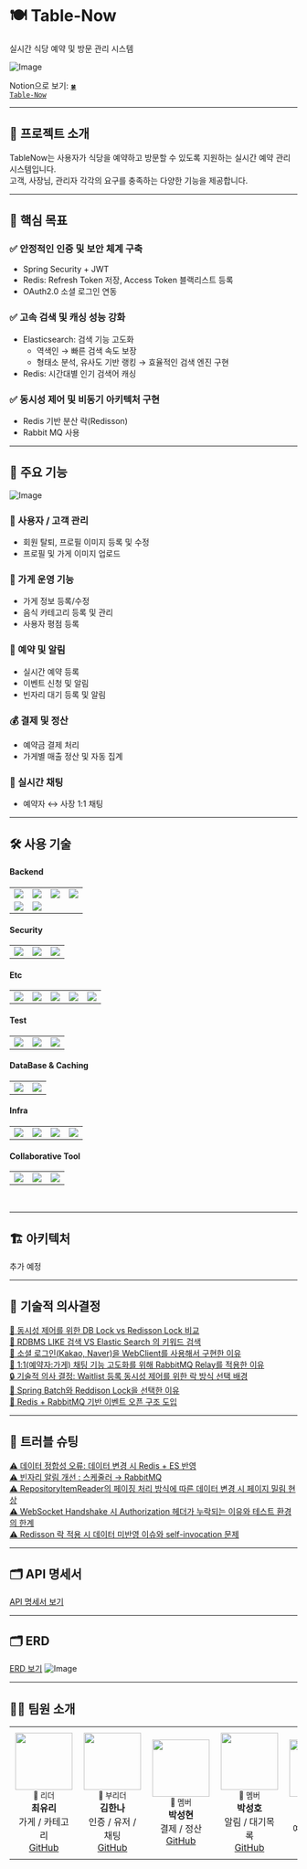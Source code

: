 # 🍽️ Table-Now 

실시간 식당 예약 및 방문 관리 시스템

![Image](https://github.com/user-attachments/assets/847211cf-1514-4cf5-9407-1ae3a4ea67e3)

Notion으로 보기: <a href="https://www.notion.so/teamsparta/7-Table-Now-1e32dc3ef514806f9160e0e3f16041fd#1e52dc3ef51480d28048de0d958e1f2f"><code>🍀 Table-Now</code></a>

---

## 📌 프로젝트 소개

TableNow는 사용자가 식당을 예약하고 방문할 수 있도록 지원하는 실시간 예약 관리 시스템입니다.  
고객, 사장님, 관리자 각각의 요구를 충족하는 다양한 기능을 제공합니다.

---

## 🎯 핵심 목표

### ✅ 안정적인 인증 및 보안 체계 구축
- Spring Security + JWT
- Redis: Refresh Token 저장, Access Token 블랙리스트 등록
- OAuth2.0 소셜 로그인 연동

### ✅ 고속 검색 및 캐싱 성능 강화
- Elasticsearch: 검색 기능 고도화
  - 역색인 → 빠른 검색 속도 보장
  - 형태소 분석, 유사도 기반 랭킹 → 효율적인 검색 엔진 구현
- Redis: 시간대별 인기 검색어 캐싱

### ✅ 동시성 제어 및 비동기 아키텍처 구현
- Redis 기반 분산 락(Redisson)
- Rabbit MQ 사용

---

## 📌 주요 기능

![Image](https://github.com/user-attachments/assets/90b1eddb-37f4-4c96-bdcf-6b1c343f6d2b)

### 👤 사용자 / 고객 관리
- 회원 탈퇴, 프로필 이미지 등록 및 수정
- 프로필 및 가게 이미지 업로드

### 🏪 가게 운영 기능
- 가게 정보 등록/수정
- 음식 카테고리 등록 및 관리
- 사용자 평점 등록

### 📅 예약 및 알림
- 실시간 예약 등록
- 이벤트 신청 및 알림
- 빈자리 대기 등록 및 알림

### 💰 결제 및 정산
- 예약금 결제 처리
- 가게별 매출 정산 및 자동 집계

### 💬 실시간 채팅
- 예약자 ↔ 사장 1:1 채팅

---

## 🛠️ 사용 기술
#### Backend

<table>
  <tr>
    <td><img src="https://img.shields.io/badge/Java_17-007396?style=flat-square&logo=java&logoColor=white"/></td>
    <td><img src="https://img.shields.io/badge/Spring_Boot-6DB33F?style=flat-square&logo=spring-boot&logoColor=white"/></td>
    <td><img src="https://img.shields.io/badge/Spring_Data_JPA-6DB33F?style=flat-square&logo=spring&logoColor=white"/></td>
    <td><img src="https://img.shields.io/badge/Gradle-02303A?style=flat-square&logo=gradle&logoColor=white"/></td>
  </tr>
  <tr>
    <td><img src="https://img.shields.io/badge/Web_Socket-FF6C37?style=flat-square&logo=websocket&logoColor=white"/></td>
    <td><img src="https://img.shields.io/badge/Spring_Batch-6DB33F?style=flat-square&logo=spring&logoColor=white"/></td>
  </tr>
</table>

#### Security

<table>
  <tr>
    <td><img src="https://img.shields.io/badge/Spring_Security-6DB33F?style=flat-square&logo=spring-security&logoColor=white"/></td>
    <td><img src="https://img.shields.io/badge/JWT-000000?style=flat-square&logo=json-web-tokens&logoColor=white"/></td>
    <td><img src="https://img.shields.io/badge/OAuth2-6DB33F?style=flat-square&logo=oauth&logoColor=white"/></td>
  </tr>
</table>

#### Etc

<table>
  <tr>
    <td><img src="https://img.shields.io/badge/RabbitMQ-FF6600?style=flat-square&logo=rabbitmq&logoColor=white"/></td>
    <td><img src="https://img.shields.io/badge/Elasticsearch-005571?style=flat-square&logo=elasticsearch&logoColor=white"/></td>
    <td><img src="https://img.shields.io/badge/Kibana-E8478B?style=flat-square&logo=kibana&logoColor=white"/></td>
    <td><img src="https://img.shields.io/badge/Logstash-005571?style=flat-square&logo=logstash&logoColor=white"/></td>
    <td><img src="https://img.shields.io/badge/TossPayments-1D7CF2?style=flat-square&logoColor=white"/></td>
  </tr>
</table>

#### Test

<table>
  <tr>
    <td><img src="https://img.shields.io/badge/JMeter-D22128?style=flat-square&logo=apache-jmeter&logoColor=white"/></td>
    <td><img src="https://img.shields.io/badge/Gatling-FF6600?style=flat-square&logo=gatling&logoColor=white"/></td>
    <td><img src="https://img.shields.io/badge/Postman-FF6C37?style=flat-square&logo=postman&logoColor=white"/></td>
  </tr>
</table>

#### DataBase & Caching

<table>
  <tr>
    <td><img src="https://img.shields.io/badge/MySQL-4479A1?style=flat-square&logo=mysql&logoColor=white"/></td>
    <td><img src="https://img.shields.io/badge/Redis-DC382D?style=flat-square&logo=redis&logoColor=white"/></td>
  </tr>
</table>

#### Infra

<table>
  <tr>
    <td><img src="https://img.shields.io/badge/AWS_EC2-FF9900?style=flat-square&logo=amazon-aws&logoColor=white"/></td>
    <td><img src="https://img.shields.io/badge/AWS_S3-569A31?style=flat-square&logo=amazon-s3&logoColor=white"/></td>
    <td><img src="https://img.shields.io/badge/AWS_RDS-527FFF?style=flat-square&logo=amazon-rds&logoColor=white"/></td>
    <td><img src="https://img.shields.io/badge/Docker-2496ED?style=flat-square&logo=docker&logoColor=white"/></td>
  </tr>
</table>

#### Collaborative Tool

<table>
  <tr>
    <td><img src="https://img.shields.io/badge/Notion-000000?style=flat-square&logo=notion&logoColor=white"/></td>
    <td><img src="https://img.shields.io/badge/GitHub-181717?style=flat-square&logo=github&logoColor=white"/></td>
    <td><img src="https://img.shields.io/badge/Slack-4A154B?style=flat-square&logo=slack&logoColor=white"/></td>
  </tr>
</table>

<br>

---

## 🏗️ 아키텍처

추가 예정

---

## 🧠 기술적 의사결정

<a href="https://www.notion.so/teamsparta/DB-Lock-vs-Redisson-Lock-1e52dc3ef51480d9be1bceede6bc30a1?pvs=4">🔐 동시성 제어를 위한 DB Lock vs Redisson Lock 비교</a>
<br>
<a href="https://www.notion.so/teamsparta/RDBMS-LIKE-VS-Elastic-Search-1e52dc3ef5148085af70f52d0366e2c1?pvs=4">🔎 RDBMS LIKE 검색 VS Elastic Search 의 키워드 검색</a>
<br>
<a href="https://www.notion.so/teamsparta/Kakao-Naver-WebClient-1e52dc3ef514804db2bad50ea0db2553?pvs=4">👤 소셜 로그인(Kakao, Naver)을 WebClient를 사용해서 구현한 이유</a>
<br>
<a href="https://www.notion.so/teamsparta/1-1-RabbitMQ-Relay-1e52dc3ef5148051be9fd024f97e32e5?pvs=4">💬 1:1(예약자:가게) 채팅 기능 고도화를 위해 RabbitMQ Relay를 적용한 이유</a>
<br>
<a href="https://www.notion.so/teamsparta/Waitlist-1e52dc3ef51480998e1bd348338c043b?pvs=4">🔒 기술적 의사 결정: Waitlist 등록 동시성 제어를 위한 락 방식 선택 배경</a>
<br>
<a href="https://www.notion.so/teamsparta/Spring-Batch-Reddison-Lock-1e52dc3ef51480a0a56dd53541b645bf?pvs=4">📗 Spring Batch와 Reddison Lock을 선택한 이유</a>
<br>
<a href="https://www.notion.so/teamsparta/Redis-RabbitMQ-1e52dc3ef51480629e0acf60363ee4d3?pvs=4">📙 Redis + RabbitMQ 기반 이벤트 오픈 구조 도입</a>

---

## 🧯 트러블 슈팅

<a href="https://www.notion.so/teamsparta/Redis-ES-1e52dc3ef51480739b47cb1ce00be803?pvs=4">⚠️ 데이터 정합성 오류: 데이터 변경 시 Redis + ES 반영</a>
<br>
<a href="https://www.notion.so/teamsparta/RabbitMQ-1e52dc3ef5148002af99c8cb2b8c9900?pvs=4">⚠️ 빈자리 알림 개선 : 스케줄러 → RabbitMQ</a>
<br>
<a href="https://www.notion.so/teamsparta/RepositoryItemReader-1e52dc3ef51480e8b68bd2ddcbff8744?pvs=4">⚠️ RepositoryItemReader의 페이징 처리 방식에 따른 데이터 변경 시 페이지 밀림 현상</a>
<br>
<a href="https://www.notion.so/teamsparta/WebSocket-Handshake-Authorization-1e52dc3ef514808aa166d3aaf58b69d2?pvs=4">⚠️ WebSocket Handshake 시 Authorization 헤더가 누락되는 이유와 테스트 환경의 한계</a>
<br>
<a href="https://www.notion.so/teamsparta/Redisson-self-invocation-1e52dc3ef51480fa898feb215960d334?pvs=4">⚠️ Redisson 락 적용 시 데이터 미반영 이슈와 self-invocation 문제</a>

---

## 🗂️ API 명세서

[API 명세서 보기](https://www.notion.so/teamsparta/7-Table-Now-1e32dc3ef514806f9160e0e3f16041fd?pvs=4#1e52dc3ef514803f9751e265bf112b3a)

---

## 🗂️ ERD

[ERD 보기](https://www.erdcloud.com/p/G6gdPGhrWgMmHC4fh)
![Image](https://github.com/user-attachments/assets/3161b362-3dab-4974-8aa2-a04fd3d4d4a3)

---

## 🧑‍💻 팀원 소개

<table align="center">
  <tr>
    <td align="center" style="padding: 10px;">
      <img src="https://avatars.githubusercontent.com/u/190332955?v=4" width="100px"/><br />
      <sub>👑 리더</sub><br />
      <b>최유리</b><br />
      가게 / 카테고리<br />
      <a href="https://github.com/3uomlkh">GitHub</a>
    </td>
    <td align="center" style="padding: 10px;">
      <img src="https://avatars.githubusercontent.com/u/81231593?v=4" width="100px"/><br />
      <sub>👑 부리더</sub><br />
      <b>김한나</b><br />
      인증 / 유저 / 채팅<br />
      <a href="https://github.com/SuhyeonB">GitHub</a>
    </td>
    <td align="center" style="padding: 10px;">
      <img src="https://avatars.githubusercontent.com/u/44752186?v=4" width="100px"/><br />
      <sub>🫅 멤버</sub><br />
      <b>박성현</b><br />
      결제 / 정산<br />
      <a href="https://github.com/queenriwon">GitHub</a>
    </td>
    <td align="center" style="padding: 10px;">
      <img src="https://avatars.githubusercontent.com/u/192585473?v=4" width="100px"/><br />
      <sub>🫅 멤버</sub><br />
      <b>박성호</b><br />
      알림 / 대기목록<br />
      <a href="https://github.com/ijieun0123">GitHub</a>
    </td>
    <td align="center" style="padding: 10px;">
      <img src="https://avatars.githubusercontent.com/u/86907076?v=4" width="100px" alt="이채원"/><br />
      <sub>🫅 멤버</sub><br />
      <b>이채원</b><br />
      예약 / 이벤트<br />
      <a href="https://github.com/3uomlkh">GitHub</a><br />
    </td>
  </tr>
</table>